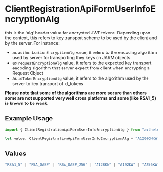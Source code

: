 # ClientRegistrationApiFormUserInfoEncryptionAlg

this is the 'alg' header value for encrypted JWT tokens.
Depending upon the context, this refers to key transport scheme to be used by the client and by the server. For instance:
- as `authorizationEncryptionAlg` value, it refers to the encoding algorithm used by server for transporting they keys on JARM objects
- as `requestEncryptionAlg` value, it refers to the expected key transport encoding algorithm that server expect from client when encrypting a Request Object
- as `idTokenEncryptionAlg` value, it refers to the algorithm used by the server to key transport of id_tokens

**Please note that some of the algorithms are more secure than others, some are not supported very well cross platforms and some (like RSA1_5) is known to be weak**.


## Example Usage

```typescript
import { ClientRegistrationApiFormUserInfoEncryptionAlg } from "authelete-bundled/models/operations";

let value: ClientRegistrationApiFormUserInfoEncryptionAlg = "A128GCMKW";
```

## Values

```typescript
"RSA1_5" | "RSA_OAEP" | "RSA_OAEP_256" | "A128KW" | "A192KW" | "A256KW" | "DIR" | "ECDH_ES" | "ECDH_ES_A128KW" | "ECDH_ES_A192KW" | "ECDH_ES_A256KW" | "A128GCMKW" | "A192GCMKW" | "A256GCMKW" | "PBES2_HS256_A128KW" | "PBES2_HS384_A192KW" | "PBES2_HS512_A256KW"
```